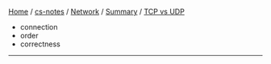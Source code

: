 [Home](https://mengxianbin.github.io) /
[cs-notes](https://mengxianbin.github.io/cs-notes/content) /
[Network](https://mengxianbin.github.io/cs-notes/content/Network) /
[Summary](https://mengxianbin.github.io/cs-notes/content/Network/Summary) /
[TCP vs UDP](https://mengxianbin.github.io/cs-notes/content/Network/Summary/TCP%20vs%20UDP)

* connection
* order
* correctness

---
